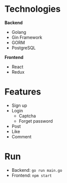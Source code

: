 # Technologies

**Backend**

- Golang
- Gin Framework
- GORM
- PostgreSQL

**Frontend**

- React
- Redux

# Features

- Sign up
- Login
  - Captcha
  - Forget password
- Post
- Like
- Comment

# Run

- Backend: `go run main.go`
- Frontend: `npm start`